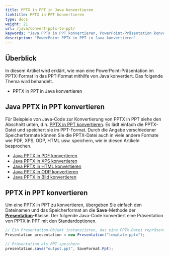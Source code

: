 ```yaml
---
title: PPTX in PPT in Java konvertieren
linktitle: PPTX in PPT konvertieren
type: docs
weight: 21
url: /java/convert-pptx-to-ppt/
keywords: "Java PPTX in PPT konvertieren, PowerPoint-Präsentation konvertieren, PPTX in PPT, Java, Aspose.Slides"
description: "PowerPoint PPTX in PPT in Java konvertieren"
---
```


## **Überblick**

In diesem Artikel wird erklärt, wie man eine PowerPoint-Präsentation im PPTX-Format in das PPT-Format mithilfe von Java konvertiert. Das folgende Thema wird behandelt.

- PPTX in PPT in Java konvertieren

## **Java PPTX in PPT konvertieren**

Für Beispiele von Java-Code zur Konvertierung von PPTX in PPT siehe den Abschnitt unten, d.h. [PPTX in PPT konvertieren](#convert-pptx-to-ppt). Es lädt einfach die PPTX-Datei und speichert sie im PPT-Format. Durch die Angabe verschiedener Speicherformate können Sie die PPTX-Datei auch in viele andere Formate wie PDF, XPS, ODP, HTML usw. speichern, wie in diesen Artikeln besprochen. 

- [Java PPTX in PDF konvertieren](https://docs.aspose.com/slides/java/convert-powerpoint-to-pdf/)
- [Java PPTX in XPS konvertieren](https://docs.aspose.com/slides/java/convert-powerpoint-to-xps/)
- [Java PPTX in HTML konvertieren](https://docs.aspose.com/slides/java/convert-powerpoint-to-html/)
- [Java PPTX in ODP konvertieren](https://docs.aspose.com/slides/java/save-presentation/)
- [Java PPTX in Bild konvertieren](https://docs.aspose.com/slides/java/convert-powerpoint-to-png/)

## **PPTX in PPT konvertieren**
Um eine PPTX in PPT zu konvertieren, übergeben Sie einfach den Dateinamen und das Speicherformat an die **Save**-Methode der [**Presentation**](https://reference.aspose.com/slides/java/com.aspose.slides/Presentation)-Klasse. Der folgende Java-Code konvertiert eine Präsentation von PPTX in PPT mit den Standardoptionen.

```java
// Ein Presentation-Objekt instanziieren, das eine PPTX-Datei repräsentiert
Presentation presentation = new Presentation("template.pptx");

// Präsentation als PPT speichern
presentation.save("output.ppt", SaveFormat.Ppt);  
```